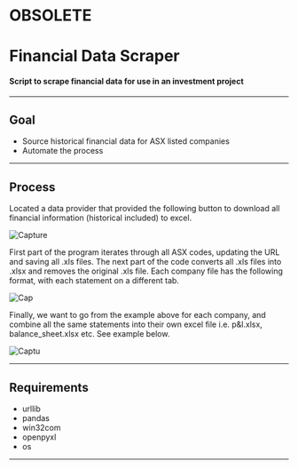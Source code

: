 # OBSOLETE

Financial Data Scraper
===================


#### Script to scrape financial data for use in an investment project
------------------------------------------------------------------------

Goal
-------------------
 - Source historical financial data for ASX listed companies
 - Automate the process

----------

Process
-------------
Located a data provider that provided the following button to download all financial information (historical included) to excel.

![Capture](https://user-images.githubusercontent.com/43980002/67251491-0fa45380-f4bb-11e9-89e9-2bcb04befbc5.JPG)

First part of the program iterates through all ASX codes, updating the URL and saving all .xls files. The next part of the code converts all .xls files into .xlsx and removes the original .xls file. Each company file has the following format, with each statement on a different tab.

![Cap](https://user-images.githubusercontent.com/43980002/67251759-dcae8f80-f4bb-11e9-8eca-6daf822e086e.JPG)

Finally, we want to go from the example above for each company, and combine all the same statements into their own excel file i.e. p&l.xlsx, balance_sheet.xlsx etc. See example below.

![Captu](https://user-images.githubusercontent.com/43980002/67261376-1bf4d480-f4ec-11e9-887a-2114254015e1.JPG)

----------

Requirements
--------------------
- urllib  
- pandas  
- win32com   
- openpyxl  
- os  
----------
